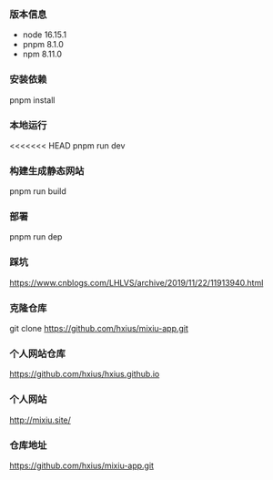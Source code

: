 ### 版本信息

- node 16.15.1
- pnpm 8.1.0
- npm 8.11.0

### 安装依赖

pnpm install

### 本地运行

<<<<<<< HEAD
pnpm run dev

### 构建生成静态网站

pnpm run build

### 部署

pnpm run dep

### 踩坑

https://www.cnblogs.com/LHLVS/archive/2019/11/22/11913940.html

### 克隆仓库

git clone https://github.com/hxius/mixiu-app.git

### 个人网站仓库

https://github.com/hxius/hxius.github.io

### 个人网站

http://mixiu.site/

### 仓库地址

https://github.com/hxius/mixiu-app.git
